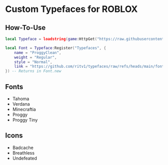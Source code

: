 # Custom Typefaces for ROBLOX
## How-To-Use
```lua
local Typeface = loadstring(game:HttpGet("https://raw.githubusercontent.com/ritv1/typefaces/refs/heads/main/Register.lua"))()

local Font = Typeface:Register("Typefaces", {
    name = "ProggyClean",
    weight = "Regular",
    style = "Normal",
    link = "https://github.com/ritv1/typefaces/raw/refs/heads/main/fonts/ProggyClean.ttf",
}) -- Returns in Font.new
```

## Fonts
- Tahoma
- Verdana
- Minecraftia
- Proggy
- Proggy Tiny
## Icons
- Badcache
- Breathless
- Undefeated
